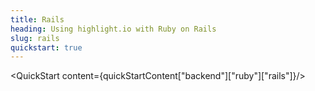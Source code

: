 ```yaml
---
title: Rails
heading: Using highlight.io with Ruby on Rails
slug: rails
quickstart: true
---
```


<QuickStart content={quickStartContent["backend"]["ruby"]["rails"]}/>
